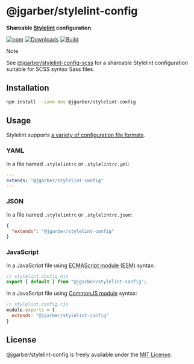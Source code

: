 # @jgarber/stylelint-config

**Shareable [Stylelint](https://stylelint.io) configuration.**

[![npm](https://img.shields.io/npm/v/@jgarber/stylelint-config.svg?logo=npm&style=for-the-badge)](https://www.npmjs.com/package/@jgarber/stylelint-config)
[![Downloads](https://img.shields.io/npm/dt/@jgarber/stylelint-config.svg?logo=npm&style=for-the-badge)](https://www.npmjs.com/package/@jgarber/stylelint-config)
[![Build](https://img.shields.io/github/actions/workflow/status/jgarber623/stylelint-config/ci.yml?branch=main&logo=github&style=for-the-badge)](https://github.com/jgarber623/stylelint-config/actions/workflows/ci.yml)

> [!NOTE]
> See [@jgarber/stylelint-config-scss](https://www.npmjs.com/package/@jgarber/stylelint-config-scss) for a shareable Stylelint configuration suitable for SCSS syntax Sass files.

## Installation

```sh
npm install --save-dev @jgarber/stylelint-config
```

## Usage

Stylelint supports [a variety of configuration file formats](https://stylelint.io/user-guide/configure).

### YAML

In a file named `.stylelintrc` or `.stylelintrc.yml`:

```yaml
---
extends: "@jgarber/stylelint-config"
---
```

### JSON

In a file named `.stylelintrc` or `.stylelintrc.json`:

```json
{
  "extends": "@jgarber/stylelint-config"
}
```

### JavaScript

In a JavaScript file using [ECMAScript module (ESM)](https://nodejs.org/api/esm.html) syntax:

```js
// stylelint.config.mjs
export { default } from "@jgarber/stylelint-config";
```

In a JavaScript file using [CommonJS module](https://nodejs.org/api/modules.html) syntax:

```js
// stylelint.config.cjs
module.exports = {
  extends: "@jgarber/stylelint-config"
}
```

## License

@jgarber/stylelint-config is freely available under the [MIT License](https://opensource.org/licenses/MIT).
